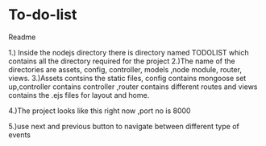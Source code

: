 # To-do-list
Readme

1.) Inside the nodejs directory there is directory named TODOLIST which contains all the directory required for the project
2.)The name of the directories are assets, config, controller, models ,node module,  router, views.
3.)Assets contsins the static files, config contains mongoose set up,controller contains controller ,router contains different routes and views contains the .ejs files for layout and home.

4.)The project looks like this right now ,port no is 8000
 
5.)use next and previous button to navigate between different type of events
